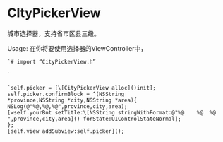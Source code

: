 # CItyPickerView
城市选择器，支持省市区县三级。

Usage:
在你将要使用选择器的ViewController中，
```
`# import “CityPickerView.h”
```
`
```
`self.picker = [\[CityPickerView alloc]()init];
self.picker.confirmBlock = ^(NSString *province,NSString *city,NSString *area){
NSLog(@"%@,%@,%@",province,city,area);
[wself.yourBnt setTitle:\[NSString stringWithFormat:@"%@	%@	%@  ",province,city,area]() forState:UIControlStateNormal];
};
[self.view addSubview:self.picker]();
````

